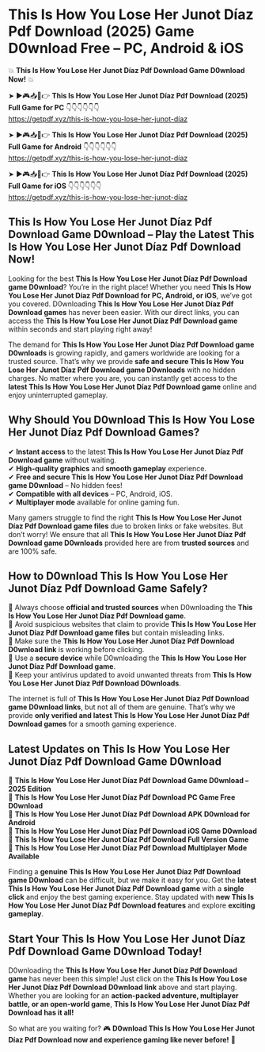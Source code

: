 # This Is How You Lose Her Junot Díaz Pdf Download (2025) Game D0wnload Free – PC, Android & iOS

💥 **This Is How You Lose Her Junot Díaz Pdf Download Game D0wnload Now!** 💥  

➤ ►🎮📥📱👉 **This Is How You Lose Her Junot Díaz Pdf Download (2025) Full Game for PC** 👇👇👇👇👇👇  
https://getpdf.xyz/this-is-how-you-lose-her-junot-díaz  

➤ ►🎮📥📱👉 **This Is How You Lose Her Junot Díaz Pdf Download (2025) Full Game for Android** 👇👇👇👇👇👇  
https://getpdf.xyz/this-is-how-you-lose-her-junot-díaz  

➤ ►🎮📥📱👉 **This Is How You Lose Her Junot Díaz Pdf Download (2025) Full Game for iOS** 👇👇👇👇👇👇  
https://getpdf.xyz/this-is-how-you-lose-her-junot-díaz  

## This Is How You Lose Her Junot Díaz Pdf Download Game D0wnload – Play the Latest This Is How You Lose Her Junot Díaz Pdf Download Now!

Looking for the best **This Is How You Lose Her Junot Díaz Pdf Download game D0wnload**? You’re in the right place! Whether you need **This Is How You Lose Her Junot Díaz Pdf Download for PC, Android, or iOS**, we’ve got you covered. D0wnloading **This Is How You Lose Her Junot Díaz Pdf Download games** has never been easier. With our direct links, you can access the **This Is How You Lose Her Junot Díaz Pdf Download game** within seconds and start playing right away!  

The demand for **This Is How You Lose Her Junot Díaz Pdf Download game D0wnloads** is growing rapidly, and gamers worldwide are looking for a trusted source. That’s why we provide **safe and secure This Is How You Lose Her Junot Díaz Pdf Download game D0wnloads** with no hidden charges. No matter where you are, you can instantly get access to the **latest This Is How You Lose Her Junot Díaz Pdf Download game** online and enjoy uninterrupted gameplay.  

## **Why Should You D0wnload This Is How You Lose Her Junot Díaz Pdf Download Games?**  

✔ **Instant access** to the latest **This Is How You Lose Her Junot Díaz Pdf Download game** without waiting.  
✔ **High-quality graphics** and **smooth gameplay** experience.  
✔ **Free and secure This Is How You Lose Her Junot Díaz Pdf Download game D0wnload** – No hidden fees!  
✔ **Compatible with all devices** – PC, Android, iOS.  
✔ **Multiplayer mode** available for online gaming fun.  

Many gamers struggle to find the right **This Is How You Lose Her Junot Díaz Pdf Download game files** due to broken links or fake websites. But don’t worry! We ensure that all **This Is How You Lose Her Junot Díaz Pdf Download game D0wnloads** provided here are from **trusted sources** and are 100% safe.  

## **How to D0wnload This Is How You Lose Her Junot Díaz Pdf Download Game Safely?**  

📌 Always choose **official and trusted sources** when D0wnloading the **This Is How You Lose Her Junot Díaz Pdf Download game**.  
📌 Avoid suspicious websites that claim to provide **This Is How You Lose Her Junot Díaz Pdf Download game files** but contain misleading links.  
📌 Make sure the **This Is How You Lose Her Junot Díaz Pdf Download D0wnload link** is working before clicking.  
📌 Use a **secure device** while D0wnloading the **This Is How You Lose Her Junot Díaz Pdf Download game**.  
📌 Keep your antivirus updated to avoid unwanted threats from **This Is How You Lose Her Junot Díaz Pdf Download D0wnloads**.  

The internet is full of **This Is How You Lose Her Junot Díaz Pdf Download game D0wnload links**, but not all of them are genuine. That’s why we provide **only verified and latest This Is How You Lose Her Junot Díaz Pdf Download games** for a smooth gaming experience.  

## **Latest Updates on This Is How You Lose Her Junot Díaz Pdf Download Game D0wnload**  

🔹 **This Is How You Lose Her Junot Díaz Pdf Download Game D0wnload – 2025 Edition**  
🔹 **This Is How You Lose Her Junot Díaz Pdf Download PC Game Free D0wnload**  
🔹 **This Is How You Lose Her Junot Díaz Pdf Download APK D0wnload for Android**  
🔹 **This Is How You Lose Her Junot Díaz Pdf Download iOS Game D0wnload**  
🔹 **This Is How You Lose Her Junot Díaz Pdf Download Full Version Game**  
🔹 **This Is How You Lose Her Junot Díaz Pdf Download Multiplayer Mode Available**  

Finding a **genuine This Is How You Lose Her Junot Díaz Pdf Download game D0wnload** can be difficult, but we make it easy for you. Get the **latest This Is How You Lose Her Junot Díaz Pdf Download game** with a **single click** and enjoy the best gaming experience. Stay updated with **new This Is How You Lose Her Junot Díaz Pdf Download features** and explore **exciting gameplay**.  

## **Start Your This Is How You Lose Her Junot Díaz Pdf Download Game D0wnload Today!**  

D0wnloading the **This Is How You Lose Her Junot Díaz Pdf Download game** has never been this simple! Just click on the **This Is How You Lose Her Junot Díaz Pdf Download D0wnload link** above and start playing. Whether you are looking for an **action-packed adventure, multiplayer battle, or an open-world game**, **This Is How You Lose Her Junot Díaz Pdf Download has it all!**  

So what are you waiting for? 🎮 **D0wnload This Is How You Lose Her Junot Díaz Pdf Download now and experience gaming like never before!** 🚀  